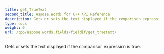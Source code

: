 ```yaml
---
title: get_TrueText
second_title: Aspose.Words for C++ API Reference
description: Gets or sets the text displayed if the comparison expression is true. 
type: docs
weight: 0
url: /cpp/aspose.words.fields/fieldif/get_truetext/
---
```


Gets or sets the text displayed if the comparison expression is true. 

